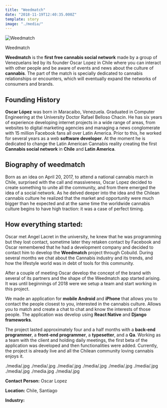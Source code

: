 ```yaml
---
title: "Weedmatch"
date: "2018-11-19T12:40:35.000Z"
template: story
image: "./media/"
---
```


![Weedmatch](./media/logo.png)

<title-2 align="centered">Weedmatch</title-2>

**Weedmatch** is the **first free cannabis social network** made by a group of Venezuelans led by its founder Oscar Lopez in Chile where
you can interact with other people and be aware of events and news about the culture of **cannabis**.
The part of the match is specially dedicated to cannabis relationships or encounters, which will eventually expand the networks of
consumers and brands.

## Founding History

**Oscar López** was born in Maracaibo, Venezuela. Graduated in Computer Engineering at the University Doctor Rafael Belloso Chacin.
He has six years of experience developing internet projects in a wide range of areas, from websites to digital marketing agencies and
managing a news conglomerate with 15 million Facebook fans all over Latin America. Prior to this, he worked for several years as a web
**software developer**.
At the moment he is dedicated to change the Latin American Cannabis reality creating the first **Cannabis social network** in **Chile**
and **Latin America**.

## Biography of weedmatch

Born as an idea on April 20, 2017, to attend a national cannabis march in Chile, surprised with the call and massiveness, Oscar Lopez decided to create something to unite all the community, and from there emerged the idea of a social network. As he delved deeper into
the idea and the Chilean cannabis culture he realized that the market and opportunity were much bigger than he expected and at the same time the worldwide cannabis culture begins to have high traction: it was a case of perfect timing.

## How everything started:

Oscar met Angel Lacret in the university, he knew that he was programming but they lost contact, sometime later they retaken contact by
Facebook and Oscar remembered that he had a development company and decided to contact him to develop the **Weedmatch** project through Cobuild. During several months we chat about the Cannabis industry and its trends, and how the lifestyle world was in debt of tools for this community. 

After a couple of meeting Oscar develop the concept of the brand with several of its partners and the shape of the Weedmatch app started arising. It was until beginnings of 2018 were we setup a team and start working in this project.

We made an application for **mobile Android** and **iPhone** that allows you to contact the people closest to you, interested in the cannabis culture. Allows you to match and create a chat to chat and know the interests of those people. 
The application was develop using **React Native** and **Django frameworks**.

The project lasted approximately four and a half months with a **back-end programmer**, a **front-end programmer**, a **typesetter**, and a **Qa**. Working as a team with the client and holding daily meetings, the first beta of the application was developed and then functionalities were added. Currently, the project is already live and all the Chilean community loving cannabis enjoys it.

<carousel folder='customer-success-stories'>
./media/.jpg
./media/.jpg
./media/.jpg
./media/.jpg
./media/.jpg
./media/.jpg
./media/.jpg
./media.jpg
./media/.jpg
</carousel>

**Contact Person:** Oscar Lopez

**Location:** Chile, Santiago

**Industry:** 
